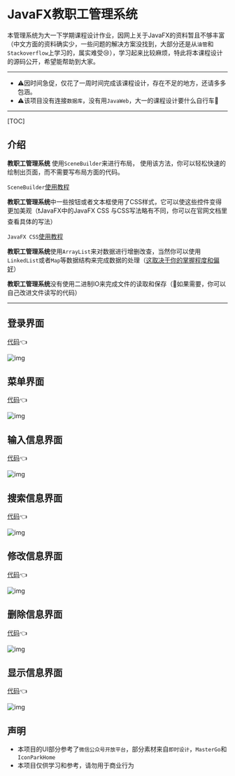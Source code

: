 # JavaFX教职工管理系统

本管理系统为大一下学期课程设计作业，因网上关于JavaFX的资料暂且不够丰富（中文方面的资料确实少，一些问题的解决方案没找到，大部分还是从`油管`和`Stackoverflow`上学习的，属实难受😢），学习起来比较麻烦，特此将本课程设计的源码公开，希望能帮助到大家。

------

- ⚠️因时间急促，仅花了一周时间完成该课程设计，存在不足的地方，还请多多包涵。
- ⚠️该项目没有连接`数据库`，没有用`JavaWeb`，大一的课程设计要什么自行车🤪

------

[TOC]

## 介绍

**教职工管理系统** 使用`SceneBuilder`来进行布局， 使用该方法，你可以轻松快速的绘制出页面，而不需要写布局方面的代码。

`SceneBuilder`[使用教程](https://www.bilibili.com/video/BV1Bi4y1u775?spm_id_from=333.337.search-card.all.click&vd_source=f5f279ce6eb5aec049d9d0f2e44d09c6)

**教职工管理系统**中一些按钮或者文本框使用了CSS样式，它可以使这些控件变得更加美观（❗JavaFX中的JavaFX CSS 与CSS写法略有不同，你可以在官网文档里查看具体的写法）

`JavaFX CSS`[使用教程](https://docs.oracle.com/javafx/2/api/javafx/scene/doc-files/cssref.html)

**教职工管理系统**使用`ArrayList`来对数据进行增删改查，当然你可以使用`LinkedList`或者`Map`等数据结构来完成数据的处理（<u>这取决于你的掌握程度和偏好</u>）

**教职工管理系统**没有使用二进制IO来完成文件的读取和保存（👀如果需要，你可以自己改进文件读写的代码）

****


## 登录界面

[代码](https://github.com/NeitherCupid139/StaffManagementSystem/blob/main/controller/LoginController.java)👈

![img](https://github.com/NeitherCupid139/StaffManagementSystem/blob/main/pic/login.png)

## 菜单界面

[代码](https://github.com/NeitherCupid139/StaffManagementSystem/blob/main/controller/LoginController.java)👈

![img](https://github.com/NeitherCupid139/StaffManagementSystem/blob/main/pic/menu.png)

## 输入信息界面

[代码](https://github.com/NeitherCupid139/StaffManagementSystem/blob/main/controller/LoginController.java)👈

![img](https://github.com/NeitherCupid139/StaffManagementSystem/blob/main/pic/input.png)

## 搜索信息界面

[代码](https://github.com/NeitherCupid139/StaffManagementSystem/blob/main/controller/LoginController.java)👈

![img](https://github.com/NeitherCupid139/StaffManagementSystem/blob/main/pic/search.png)

## 修改信息界面

[代码](https://github.com/NeitherCupid139/StaffManagementSystem/blob/main/controller/LoginController.java)👈

![img](https://github.com/NeitherCupid139/StaffManagementSystem/blob/main/pic/modify.png)

## 删除信息界面

[代码](https://github.com/NeitherCupid139/StaffManagementSystem/blob/main/controller/LoginController.java)👈

![img](https://github.com/NeitherCupid139/StaffManagementSystem/blob/main/pic/delete.png)

## 显示信息界面

[代码](https://github.com/NeitherCupid139/StaffManagementSystem/blob/main/controller/LoginController.java)👈

![img](https://github.com/NeitherCupid139/StaffManagementSystem/blob/main/pic/display.png)

## 声明

- 本项目的UI部分参考了`微信公众号开放平台`，部分素材来自`即时设计`，`MasterGo`和`IconParkHome`
- 本项目仅供学习和参考，请勿用于商业行为
